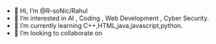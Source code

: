 - 👋 Hi, I’m @R-soNic/Rahul
- 👀 I’m interested in AI , Coding , Web Development , Cyber Security. 
- 🌱 I’m currently learning C++,HTML,java,javascript,python.
- 💞️ I’m looking to collaborate on 
<!---
R-soNic/R-soNic is a ✨ special ✨ repository because its `README.md` (this file) appears on your GitHub profile.
You can click the Preview link to take a look at your changes.
--->
